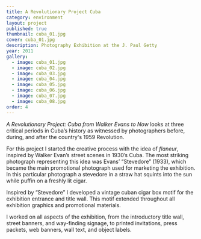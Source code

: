 ```yaml
---
title: A Revolutionary Project Cuba
category: environment
layout: project
published: true
thumbnail: cuba_01.jpg
cover: cuba_01.jpg
description: Photography Exhibition at the J. Paul Getty
year: 2011
gallery:
  - image: cuba_01.jpg
  - image: cuba_02.jpg
  - image: cuba_03.jpg
  - image: cuba_04.jpg
  - image: cuba_05.jpg
  - image: cuba_06.jpg
  - image: cuba_07.jpg
  - image: cuba_08.jpg
order: 4
---
```

_A Revolutionary Project: Cuba from Walker Evans to Now_ looks at three critical periods in Cuba’s history as witnessed by photographers before, during, and after the country's 1959 Revolution.

For this project I started the creative process with the idea of _flaneur_, inspired by Walker Evan’s street scenes in 1930’s Cuba. The most striking photograph representing this idea was Evans’ “Stevedore” (1933), which became the main promotional photograph used for marketing the exhibition. In this particular photograph a stevedore in a straw hat squints into the sun while puffin on a freshly lit cigar.

Inspired by “Stevedore” I developed a vintage cuban cigar box motif for the exhibition entrance and title wall. This motif extended throughout all exhibition graphics and promotional materials.

I worked on all aspects of the exhibition, from the introductory title wall, street banners, and way-finding signage, to printed invitations, press packets, web banners, wall text, and object labels.
